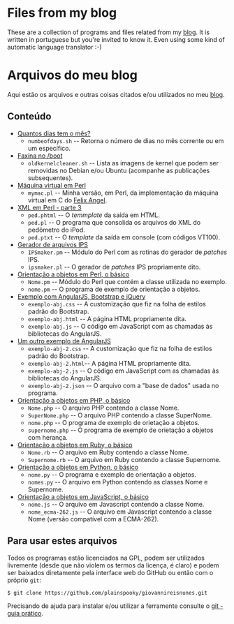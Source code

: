 # Files from my blog

These are a collection of programs and files related from my [blog](https://giovannireisnunes.wordpress.com).
It is written in portuguese but you're invited to know it.
Even using some kind of automatic language translator :-)

# Arquivos do meu blog

Aqui estão os arquivos e outras coisas citados e/ou utilizados no meu [blog](https://giovannireisnunes.wordpress.com).

## Conteúdo

* [Quantos dias tem o mês?](https://giovannireisnunes.wordpress.com/2015/05/01/quantos-dias-tem-um-mes/)
  * `numbeofdays.sh` -- Retorna o número de dias no mês corrente ou em um específico.
* [Faxina no /boot](https://giovannireisnunes.wordpress.com/2015/05/25/faxina-no-boot/)
  * `oldkernelcleaner.sh` -- Lista as imagens de kernel que podem ser removidas no Debian e/ou Ubuntu (acompanhe as publicações subsequentes).
* [Máquina virtual em Perl](https://giovannireisnunes.wordpress.com/2015/06/01/maquina-virtual-em-perl/)
  * `mymac.pl` -- Minha versão, em Perl, da implementação da máquina virtual em C do [Felix Angel](http://blog.felixangell.com/virtual-machine-in-c/).
* [XML em Perl - parte 3](https://giovannireisnunes.wordpress.com/2015/06/05/xml-em-perl-parte-3/)
  * `ped.phtml` -- O *temmplate* da saída em HTML.
  * `ped.pl` -- O programa que consolida os arquivos do XML do pedômetro do iPod.
  * `ped.ptxt` -- O *template* da saída em console (com códigos VT100).
* [Gerador de arquivos IPS](https://giovannireisnunes.wordpress.com/2015/06/14/gerador-de-arquivos-ips/)
  * `IPSmaker.pm` -- Módulo do Perl com as rotinas do gerador de *patches* IPS.
  * `ipsmaker.pl` -- O gerador de *patches* IPS propriamente dito.
* [Orientação a objetos em Perl, o básico](https://giovannireisnunes.wordpress.com/2015/06/26/um-basico-de-orientacao-a-objetos-em-perl/)
  * `Nome.pm` -- Módulo do Perl que contém a classe utilizada no exemplo.
  * `nome.pm` -- O programa de exemplo de orientação a objetos.
* [Exemplo com AngularJS, Bootstrap e jQuery](https://giovannireisnunes.wordpress.com/2015/07/23/exemplo-com-angularjs-bootstrap-e-jquery/)
  * `exemplo-abj.css` -- A customização que fiz na folha de estilos padrão do Bootstrap.
  * `exemplo-abj.html` -- A página HTML propriamente dita.
  * `exemplo-abj.js` -- O código em JavaScript com as chamadas às bibliotecas do AngularJS.
* [Um outro exemplo de AngularJS](https://giovannireisnunes.wordpress.com/2015/07/31/um-outro-exemplo-de-angularjs/)
  * `exemplo-abj-2.css` -- A customização que fiz na folha de estilos padrão do Bootstrap.
  * `exemplo-abj-2.html`-- A página HTML propriamente dita.
  * `exemplo-abj-2.js` -- O código em JavaScript com as chamadas às bibliotecas do AngularJS.
  * `exemplo-abj-2.json` -- O arquivo com a "base de dados" usada no programa.
* [Orientação a objetos em PHP, o básico](https://giovannireisnunes.wordpress.com/2015/08/07/orientacao-a-objetos-em-php-o-basico/)
  * `Nome.php` -- O arquivo PHP contendo a classe Nome.
  * `SuperNome.php` -- O arquivo PHP contendo a classe SuperNome.
  * `nome.php` -- O programa de exemplo de orietação a objetos.
  * `supernome.php`  -- O programa de exemplo de orietação a objetos com herança.
* [Orientação a objetos em Ruby, o básico](https://giovannireisnunes.wordpress.com/2016/10/07/orientacao-a-objetos-em-ruby-o-basico)
  * `Nome.rb` -- O arquivo em Ruby contendo a classe Nome.
  * `Supernome.rb` -- O arquivo em Ruby contendo a classe Supernome.
* [Orientação a objetos em Python, o básico](https://giovannireisnunes.wordpress.com/2016/11/25/orientacao-a-objetos-em-python-o-basico/)
  * `nome.py` -- O programa e exemplo de orientação a objetos.
  * `nomes.py` -- O arquivo em Python contendo as classes Nome e Supernome.
* [Orientação a objetos em JavaScript, o básico](https://giovannireisnunes.wordpress.com/2016/12/23/orientacao-a-objetos-em-javascript-o-basico/)
  * `nome.js` -- O arquivo em Javascript contendo a classe Nome.
  * `nome_ecma-262.js` -- O arquivo em Javascript contendo a classe Nome (versão compatível com a ECMA-262).

## Para usar estes arquivos

Todos os programas estão licenciados na GPL, podem ser utilizados livremente (desde que não violem os termos da licença, é claro) e  podem ser baixados diretamente pela interface web do GitHub ou então com o próprio `git`:

```
$ git clone https://github.com/plainspooky/giovannireisnunes.git
```

Precisando de ajuda para instalar e/ou utilizar a ferramente consulte o [git - guia prático](https://rogerdudler.github.io/git-guide/index.pt_BR.html).

